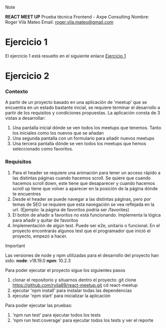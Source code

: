> [!NOTE]  
> **REACT MEET UP**
> Prueba técnica Frontend - Axpe Consulting
> Nombre: Roger Vilà Mateo
> Email: roger.vila.mateo@gmail.com

# Ejercicio 1

El ejercicio 1 está resuelto en el siguiente enlace [Ejercicio 1](./Ejercicio1.md)

# Ejercicio 2

### Contexto

A partir de un proyecto basado en una aplicación de 'meetup' que se encuentra en un estado bastante inicial, se requiere terminar el desarrollo a partir de los requisitos y condiciones propuestas. La aplicación consta de 3 vistas a desarrollar:

1. Una pantalla inicial dónde se ven todos los meetups que tenemos. Tanto los iniciales como los nuevos que se añadan
2. Una segunda pantalla con un formulario para añadir nuevos meetups
3. Una tercera pantalla dónde se ven todos los meetups que hemos seleccionado como favoritos.

### Requisitos

1. Para el header se requiere una animación para tener un acceso rápido a las distintas páginas cuando hacemos scroll. Se quiere que cuando hacemos scroll down, este tiene que desaparecer y cuando hacemos scroll up tiene que volver a aparecer en la posición de la página dónde te encuentres
2. Desde el header se puede navegar a las distintas páginas, pero por temas de SEO se requiere que esta navegación se vea reflejada en la url. (Ejemplo: la página de favoritos podría ser /favorites)
3. El botón de añadir a favoritos no está funcionando. Implementa la lógica para añadir y quitar de favoritos
4. Implementación de algún test. Puede ser e2e, unitario o funcional. En el proyecto encontrarás algunos test
   que el programador que inició el proyecto, empezó a hacer.

> [!IMPORTANT]  
> Las versiones de node y npm utilizadas para el desarrollo del proyecto han sido:
> **node**: v18.19.0 **npm**: 10.2.3
>
> Para poder ejecutar el proyecto sigue los siguientes pasos
>
> 1. clonar el repositorio y situarnos dentro el proyecto:
>    git clone https://github.com/rvila89/react-meetup.git
>    cd react-meetup
> 2. ejecutar 'npm install' para instalar todas las dependencias
> 3. ejecutar 'npm start' para inicializar la aplicación
>
> Para poder ejecutar las pruebas:
>
> 1. 'npm run test' para ejecutar todos los tests
> 2. 'npm run test:coverage' para ejecutar todos los tests y ver el reporte

